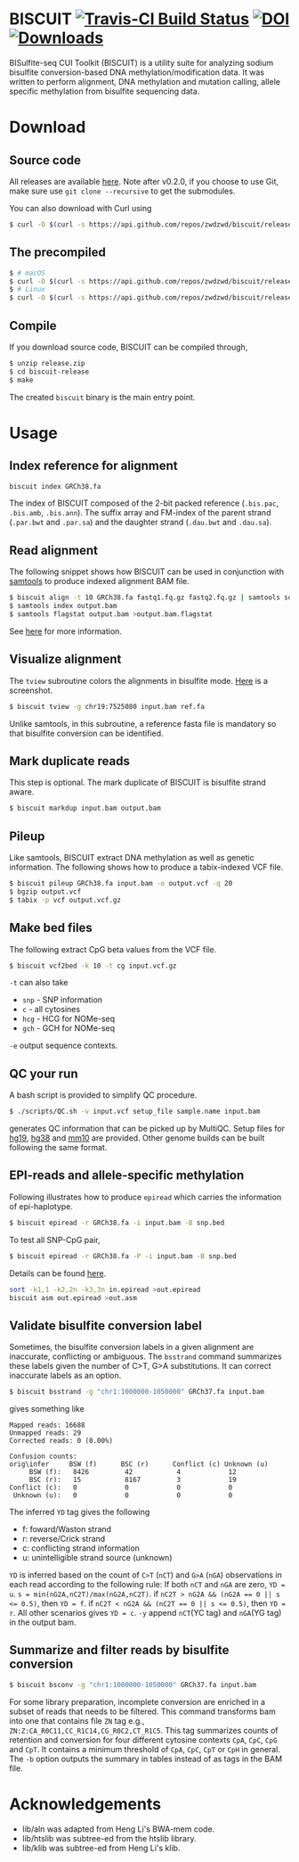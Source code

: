 # BISCUIT [![Travis-CI Build Status](https://travis-ci.org/zwdzwd/biscuit.svg?branch=master)](https://travis-ci.org/zwdzwd/biscuit) [![DOI](https://zenodo.org/badge/doi/10.5281/zenodo.48262.svg)](http://dx.doi.org/10.5281/zenodo.48262) [![Downloads](https://img.shields.io/github/downloads/zwdzwd/biscuit/latest/total.svg)](https://github.com/zwdzwd/biscuit/releases)

BISulfite-seq CUI Toolkit (BISCUIT) is a utility suite for analyzing sodium bisulfite conversion-based DNA methylation/modification data. It was written to perform alignment, DNA methylation and mutation calling, allele specific methylation from bisulfite sequencing data.

# Download

## Source code
All releases are available [here](https://github.com/zwdzwd/biscuit/releases/). Note after v0.2.0, if you choose to use Git, make sure use `git clone --recursive` to get the submodules.

You can also download with Curl using
```bash
$ curl -O $(curl -s https://api.github.com/repos/zwdzwd/biscuit/releases/latest | grep browser_download_url | grep release-source.zip | cut -d '"' -f 4)
```

## The precompiled
```bash
$ # macOS
$ curl -O $(curl -s https://api.github.com/repos/zwdzwd/biscuit/releases/latest | grep browser_download_url | grep macOS | cut -d '"' -f 4)
$ # Linux
$ curl -O $(curl -s https://api.github.com/repos/zwdzwd/biscuit/releases/latest | grep browser_download_url | grep x86_64 | cut -d '"' -f 4)
```

## Compile

If you download source code, BISCUIT can be compiled through,

```bash
$ unzip release.zip
$ cd biscuit-release
$ make
```

The created `biscuit` binary is the main entry point.

<!-- User Guide is available [here](https://github.com/zwdzwd/biscuit/wiki). -->

# Usage

## Index reference for alignment

```bash
biscuit index GRCh38.fa
```
The index of BISCUIT composed of the 2-bit packed reference (`.bis.pac`, `.bis.amb`, `.bis.ann`). The suffix array and FM-index of the parent strand (`.par.bwt` and `.par.sa`) and the daughter strand (`.dau.bwt` and `.dau.sa`).

## Read alignment

The following snippet shows how BISCUIT can be used in conjunction with [samtools](https://github.com/samtools/samtools) to produce indexed alignment BAM file.
```bash
$ biscuit align -t 10 GRCh38.fa fastq1.fq.gz fastq2.fq.gz | samtools sort -T . -O bam -o output.bam
$ samtools index output.bam
$ samtools flagstat output.bam >output.bam.flagstat
```

See [here](https://github.com/zwdzwd/biscuit/wiki/Measure-cytosine-retention-and-SNP) for more information.


## Visualize alignment

The `tview` subroutine colors the alignments in bisulfite mode. [Here](https://github.com/zwdzwd/biscuit/wiki/Visualize-reads-with-bisulfite-conversion) is a screenshot.

```bash
$ biscuit tview -g chr19:7525080 input.bam ref.fa
```
Unlike samtools, in this subroutine, a reference fasta file is mandatory so that bisulfite conversion can be identified.

## Mark duplicate reads

This step is optional. The mark duplicate of BISCUIT is bisulfite strand aware.
```bash
$ biscuit markdup input.bam output.bam
```

## Pileup

Like samtools, BISCUIT extract DNA methylation as well as genetic information. The following shows how to produce a tabix-indexed VCF file.
```bash
$ biscuit pileup GRCh38.fa input.bam -o output.vcf -q 20
$ bgzip output.vcf
$ tabix -p vcf output.vcf.gz
```

## Make bed files

The following extract CpG beta values from the VCF file.
```bash
$ biscuit vcf2bed -k 10 -t cg input.vcf.gz
```

`-t` can also take

  * `snp` - SNP information
  * `c` - all cytosines
  * `hcg` - HCG for NOMe-seq
  * `gch` - GCH for NOMe-seq
  
`-e` output sequence contexts.

## QC your run

A bash script is provided to simplify QC procedure.
```bash
$ ./scripts/QC.sh -v input.vcf setup_file sample.name input.bam
```
generates QC information that can be picked up by MultiQC. Setup files for [hg19](http://zwdzwd.io/BISCUITqc/hg19_QC_assets.zip), [hg38](http://zwdzwd.io/BISCUITqc/hg38_QC_assets.zip) and [mm10](http://zwdzwd.io/BISCUITqc/mm10_QC_assets.zip) are provided. Other genome builds can be built following the same format.

## EPI-reads and allele-specific methylation

Following illustrates how to produce `epiread` which carries the information of epi-haplotype.
```bash
$ biscuit epiread -r GRCh38.fa -i input.bam -B snp.bed
```

To test all SNP-CpG pair,
```bash
$ biscuit epiread -r GRCh38.fa -P -i input.bam -B snp.bed
```
Details can be found [here](https://github.com/zwdzwd/biscuit/wiki/Convert-to-epiread-format).

```bash
sort -k1,1 -k2,2n -k3,3n in.epiread >out.epiread
biscuit asm out.epiread >out.asm
```

## Validate bisulfite conversion label

Sometimes, the bisulfite conversion labels in a given alignment are inaccurate, conflicting or ambiguous. The `bsstrand` command summarizes these labels given the number of C>T, G>A substitutions. It can correct inaccurate labels as an option.
```bash
$ biscuit bsstrand -g "chr1:1000000-1050000" GRCh37.fa input.bam 
```
gives something like
```
Mapped reads: 16688
Unmapped reads: 29
Corrected reads: 0 (0.00%)

Confusion counts:
orig\infer     BSW (f)      BSC (r)      Conflict (c) Unknown (u)
     BSW (f):   8426         42           4            12
     BSC (r):   15           8167         3            19
Conflict (c):   0            0            0            0
 Unknown (u):   0            0            0            0
```


The inferred `YD` tag gives the following
- f: foward/Waston strand
- r: reverse/Crick strand
- c: conflicting strand information
- u: unintelligible strand source (unknown)

`YD` is inferred based on the count of `C>T` (`nCT`) and `G>A` (`nGA`) observations in each read according to the following rule: If both `nCT` and `nGA` are zero, `YD = u`. `s = min(nG2A,nC2T)/max(nG2A,nC2T)`. if `nC2T > nG2A && (nG2A == 0 || s <= 0.5)`, then `YD = f`. if `nC2T < nG2A && (nC2T == 0 || s <= 0.5)`, then `YD = r`. All other scenarios gives `YD = c`. `-y` append `nCT`(YC tag) and `nGA`(YG tag) in the output bam.

## Summarize and filter reads by bisulfite conversion

```bash
$ biscuit bsconv -g "chr1:1000000-1050000" GRCh37.fa input.bam
```
For some library preparation, incomplete conversion are enriched in a subset of reads that needs to be filtered. This command transforms bam into one that contains file `ZN` tag e.g., `ZN:Z:CA_R0C11,CC_R1C14,CG_R0C2,CT_R1C5`. This tag summarizes counts of retention and conversion for four different cytosine contexts `CpA`, `CpC`, `CpG` and `CpT`. It contains a minimum threshold of `CpA`, `CpC`, `CpT` or `CpH` in general. The `-b` option outputs the summary in tables instead of as tags in the BAM file.

# Acknowledgements

 * lib/aln was adapted from Heng Li's BWA-mem code.
 * lib/htslib was subtree-ed from the htslib library.
 * lib/klib was subtree-ed from Heng Li's klib.
